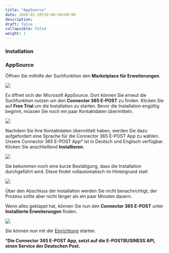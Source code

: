 ```yaml
---
title: "AppSource"
date: 2020-02-28T10:08:56+09:00
description: 
draft: false
collapsible: false
weight: 1
---
```

### Installation

### AppSource

Öffnen Sie mithilfe der Suchfunktion den **Marketplace für Erweiterungen**.

![](images/apps/general/de-de/marketplace_search.png)

Es öffnet sich der Microsoft AppSource. Dort können Sie erneut die Suchfunktion nutzen um den **Connector 365 E-POST** zu finden. Klicken Sie auf **Free Trial** um die Installation zu starten. Bevor die Installation engültig beginnt, müssen Sie noch ein paar Kontaktdaten übermitteln.

![](images/apps/E-POST/store_epost.png)

Nachdem Sie Ihre Kontaktdaten übermittelt haben, werden Sie dazu aufgefordert eine Sprache für die Connector 365 E-POST App zu wählen. Unsere Connector 365 E-POST App* ist in Deutsch und Englisch verfügbar. Klicken Sie anschließend **Installieren**.

![](images/apps/general/de-de/app_language.png)

Sie bekommen noch eine kurze Bestätigung, dass die Installation durchgeführt wird. Diese findet vollautomatisch im Hintergrund statt

![](images/apps/general/de-de/app_installation.png)

Über den Abschluss der Installation werden Sie nicht benachrichtigt, der Prozess sollte aber nicht länger als ein paar Minuten dauern.

Wenn alles geklappt hat, können Sie nun den **Connector 365 E-POST** unter **Installierte Erweiterungen** finden.

![](images/apps/E-POST/app_installed.png)

Sie können nun mit der [Einrichtung](/de-de/apps/e-post/first-steps/setup/) starten.



***Die Connector 365 E-POST App, setzt auf die E-POSTBUSINESS API, einen Service der Deutschen Post.**




